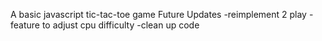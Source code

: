 A basic javascript tic-tac-toe game
  Future Updates
 -reimplement 2 play
 -feature to adjust cpu difficulty
 -clean up code
